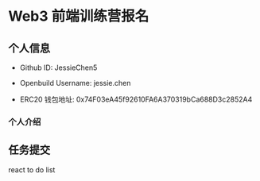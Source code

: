 # Web3 前端训练营报名

## 个人信息

- Github ID: JessieChen5

- Openbuild Username: jessie.chen

- ERC20 钱包地址: 0x74F03eA45f92610FA6A370319bCa688D3c2852A4

### 个人介绍

## 任务提交

react to do list
